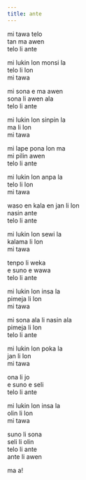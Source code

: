 ```yaml
---
title: ante
---
```

mi tawa telo  
tan ma awen  
telo li ante  
  
mi lukin lon monsi la  
telo li lon  
mi tawa  
  
mi sona e ma awen  
sona li awen ala  
telo li ante  
  
mi lukin lon sinpin la  
ma li lon  
mi tawa  
  
mi lape pona lon ma  
mi pilin awen  
telo li ante  
  
mi lukin lon anpa la  
telo li lon  
mi tawa  
  
waso en kala en jan li lon  
nasin ante  
telo li ante  
  
mi lukin lon sewi la  
kalama li lon  
mi tawa  
  
tenpo li weka  
e suno e wawa  
telo li ante  
  
mi lukin lon insa la  
pimeja li lon  
mi tawa  
  
mi sona ala li nasin ala  
pimeja li lon  
telo li ante  
  
mi lukin lon poka la  
jan li lon  
mi tawa  
  
ona li jo  
e suno e seli  
telo li ante  
  
mi lukin lon insa la  
olin li lon  
mi tawa  
  
suno li sona  
seli li olin  
telo li ante  
ante li awen  

ma a!
